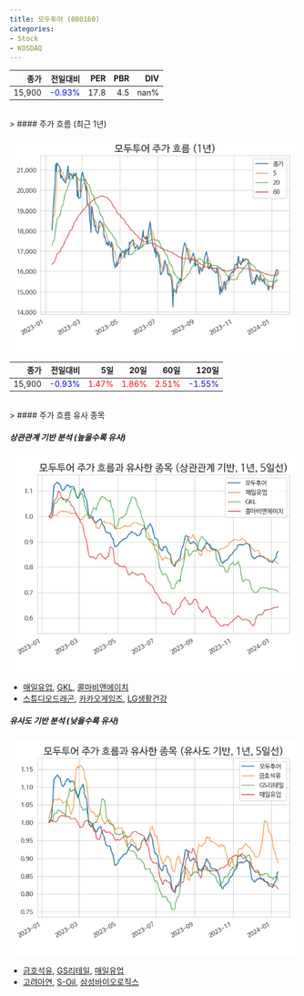 ```yaml
---
title: 모두투어 (080160)
categories:
- Stock
- KOSDAQ
---
```


|종가|전일대비|PER|PBR|DIV|
|---:|-------:|--:|--:|--:|
|15,900|<span style="color: blue">-0.93%</span>|17.8|4.5|nan%|

<!-- more -->
<br>
> #### 주가 흐름 (최근 1년)

![080160](/assets/images/stock/080160.png)

|종가|전일대비|5일|20일|60일|120일|
|---:|-------:|--:|---:|---:|----:|
|15,900|<span style="color: blue">-0.93%</span>|<span style="color: red">1.47%</span>|<span style="color: red">1.86%</span>|<span style="color: red">2.51%</span>|<span style="color: blue">-1.55%</span>|

<br>
> #### 주가 흐름 유사 종목

##### 상관관계 기반 분석 (높을수록 유사)
![080160](/assets/images/stock/080160_corr.png)
- [매일유업](/267980/), [GKL](/114090/), [콜마비앤에이치](/200130/)
- [스튜디오드래곤](/253450/), [카카오게임즈](/293490/), [LG생활건강](/051900/)

##### 유사도 기반 분석 (낮을수록 유사)	
![080160](/assets/images/stock/080160_sim.png)
- [금호석유](/011780/), [GS리테일](/007070/), [매일유업](/267980/)
- [고려아연](/010130/), [S-Oil](/010950/), [삼성바이오로직스](/207940/)